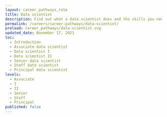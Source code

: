 ```yaml
---
layout: career_pathways_role
title: Data scientist
description: Find out what a data scientist does and the skills you need to do the job.
permalink: /careers/career-pathways/data-scientist/
preload: career_pathways/data-scientist.svg
updated_date: November 17, 2021
toc:
  - Introduction
  - Associate data scientist
  - Data scientist I
  - Data scientist II
  - Senior data scientist
  - Staff data scientist
  - Principal data scientist
levels:
  - Associate
  - I
  - II
  - Senior
  - Staff
  - Principal
published: false
---
```


